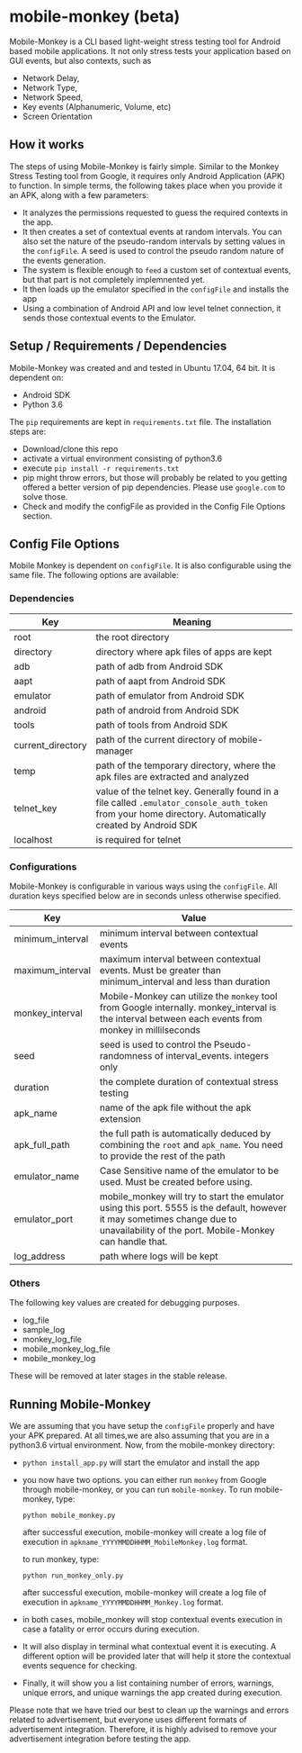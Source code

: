 # mobile-monkey (beta)
Mobile-Monkey is a CLI based light-weight stress testing tool for Android based mobile applications.
It not only stress tests your application based on GUI events, but also contexts, such as

- Network Delay,
- Network Type,
- Network Speed,
- Key events (Alphanumeric, Volume, etc)
- Screen Orientation

## How it works
The steps of using Mobile-Monkey is fairly simple. Similar to the Monkey Stress Testing tool from Google, it requires only Android Application (APK) to function. In simple terms, the following takes place when you provide it an APK, along with a few parameters:

- It analyzes the permissions requested to guess the required contexts in the app.
- It then creates a set of contextual events at random intervals. You can also set the nature of the pseudo-random intervals by setting values in the `configFile`. A seed is used to control the pseudo random nature of the events generation.
- The system is flexible enough to `feed` a custom set of contextual events, but that part is not completely implemnented yet.
- It then loads up the emulator specified in the `configFile` and installs the app
- Using a combination of Android API and low level telnet connection, it sends those contextual events to the Emulator.

## Setup / Requirements / Dependencies

Mobile-Monkey was created and and tested in Ubuntu 17.04, 64 bit. It is dependent on:

- Android SDK
- Python 3.6

The `pip` requirements are kept in `requirements.txt` file. The installation steps are:

- Download/clone this repo
- activate a virtual environment consisting of python3.6
- execute `pip install -r requirements.txt`
- pip might throw errors, but those will probably be related to you getting offered a better version of pip dependencies. Please use `google.com`  to solve those.
- Check and modify the configFile as provided in the Config File Options section.

## Config File Options
Mobile Monkey is dependent on `configFile`. It is also configurable using the same file. The following options are available:

### Dependencies

|Key | Meaning|
| --  | -- |
| root | the root directory |
| directory | directory where apk files of apps are kept |
| adb | path of adb from Android SDK |
| aapt | path of aapt from Android SDK |
| emulator | path of emulator from Android SDK |
| android | path of android from Android SDK |
| tools |  path of tools from Android SDK|
| current_directory | path of the current directory of mobile-manager |
| temp | path of the temporary directory, where the apk files are extracted and analyzed |
| telnet_key | value of the telnet key. Generally found in a file called `.emulator_console_auth_token` from your home directory. Automatically created by Android SDK |
| localhost | is required for telnet |

### Configurations

Mobile-Monkey is configurable in various ways using the `configFile`. All duration keys specified below are in seconds unless otherwise specified.

| Key | Value |
| -- | -- |
| minimum_interval | minimum interval between contextual events |
| maximum_interval | maximum interval between contextual events. Must be greater than minimum_interval and less than duration |
| monkey_interval | Mobile-Monkey can utilize the `monkey` tool from Google internally. monkey_interval is the interval between each events from monkey in millilseconds |
| seed | seed is used to control the Pseudo-randomness of interval_events. integers only |
| duration | the complete duration of contextual stress testing |
| apk_name | name of the apk file without the apk extension |
| apk_full_path | the full path is automatically deduced by combining the `root` and `apk_name`. You need to provide the rest of the path |
| emulator_name | Case Sensitive name of the emulator to be used. Must be created before using. |
| emulator_port | mobile_monkey will try to start the emulator using this port. 5555 is the default, however it may sometimes change due to unavailability of the port. Mobile-Monkey can handle that. |
| log_address | path where logs will be kept |

### Others

The following key values are created for debugging purposes.
 - log_file
 - sample_log
 - monkey_log_file
 - mobile_monkey_log_file
 - mobile_monkey_log

These will be removed at later stages in the stable release.

## Running Mobile-Monkey
We are assuming that you have setup the `configFile` properly and have your APK prepared. At all times,we are also assuming that you are in a python3.6 virtual environment. Now, from the mobile-monkey directory:

- `python install_app.py` will start the emulator and install the app
- you now have two options. you can either run `monkey` from Google through mobile-monkey, or you can run `mobile-monkey`.
    To run mobile-monkey, type:

    ```python mobile_monkey.py```

    after successful execution, mobile-monkey will create a log file of execution in `apkname_YYYYMMDDHHMM_MobileMonkey.log` format.

    to run monkey, type:

    ```python run_monkey_only.py```

    after successful execution, mobile-monkey will create a log file of execution in `apkname_YYYYMMDDHHMM_Monkey.log` format.
- in both cases, mobile_monkey will stop contextual events execution in case a fatality or error occurs during execution.
- It will also display in terminal what contextual event it is executing. A different option will be provided later that will help it store the contextual events sequence for checking.
- Finally, it will show you a list containing number  of errors, warnings, unique errors, and unique warnings the app created during execution.

Please note that we have tried our best to clean up the warnings and errors related to advertisement, but everyone uses different formats of advertisement integration. Therefore, it is highly advised to remove your advertisement integration before testing the app.